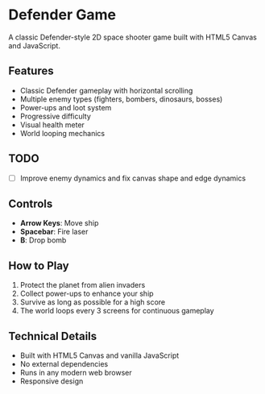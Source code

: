 # Defender Game

A classic Defender-style 2D space shooter game built with HTML5 Canvas and JavaScript.

## Features

- Classic Defender gameplay with horizontal scrolling
- Multiple enemy types (fighters, bombers, dinosaurs, bosses)
- Power-ups and loot system
- Progressive difficulty
- Visual health meter
- World looping mechanics

## TODO

- [ ] Improve enemy dynamics and fix canvas shape and edge dynamics

## Controls

- **Arrow Keys**: Move ship
- **Spacebar**: Fire laser
- **B**: Drop bomb

## How to Play

1. Protect the planet from alien invaders
2. Collect power-ups to enhance your ship
3. Survive as long as possible for a high score
4. The world loops every 3 screens for continuous gameplay

## Technical Details

- Built with HTML5 Canvas and vanilla JavaScript
- No external dependencies
- Runs in any modern web browser
- Responsive design
